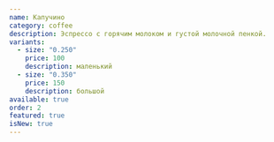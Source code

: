 ```yaml
---
name: Капучино
category: coffee
description: Эспрессо с горячим молоком и густой молочной пенкой.
variants:
  - size: "0.250"
    price: 100
    description: маленький
  - size: "0.350"
    price: 150
    description: большой
available: true
order: 2
featured: true
isNew: true
---
```

